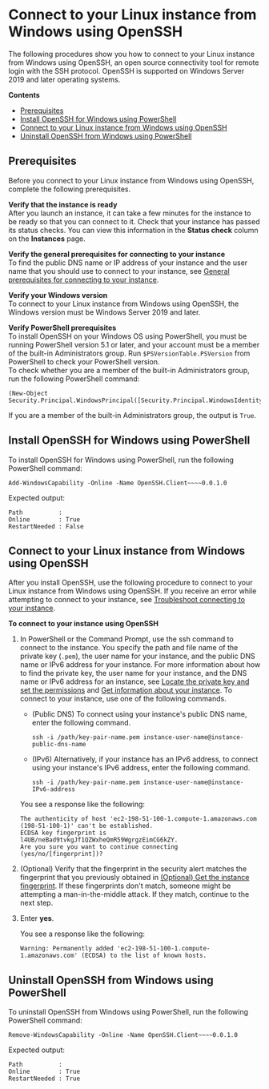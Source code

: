 # Connect to your Linux instance from Windows using OpenSSH<a name="openssh"></a>

The following procedures show you how to connect to your Linux instance from Windows using OpenSSH, an open source connectivity tool for remote login with the SSH protocol\. OpenSSH is supported on Windows Server 2019 and later operating systems\.

**Contents**
+ [Prerequisites](#openssh-prereqs)
+ [Install OpenSSH for Windows using PowerShell](#openssh-install)
+ [Connect to your Linux instance from Windows using OpenSSH](#openssh-connect)
+ [Uninstall OpenSSH from Windows using PowerShell](#openssh-uninstall)

## Prerequisites<a name="openssh-prereqs"></a>

Before you connect to your Linux instance from Windows using OpenSSH, complete the following prerequisites\.

**Verify that the instance is ready**  
After you launch an instance, it can take a few minutes for the instance to be ready so that you can connect to it\. Check that your instance has passed its status checks\. You can view this information in the **Status check** column on the **Instances** page\.

**Verify the general prerequisites for connecting to your instance**  
To find the public DNS name or IP address of your instance and the user name that you should use to connect to your instance, see [General prerequisites for connecting to your instance](connection-prereqs.md)\.

**Verify your Windows version**  
To connect to your Linux instance from Windows using OpenSSH, the Windows version must be Windows Server 2019 and later\.

**Verify PowerShell prerequisites**  
To install OpenSSH on your Windows OS using PowerShell, you must be running PowerShell version 5\.1 or later, and your account must be a member of the built\-in Administrators group\. Run `$PSVersionTable.PSVersion` from PowerShell to check your PowerShell version\.  
To check whether you are a member of the built\-in Administrators group, run the following PowerShell command:  

```
(New-Object Security.Principal.WindowsPrincipal([Security.Principal.WindowsIdentity]::GetCurrent())).IsInRole([Security.Principal.WindowsBuiltInRole]::Administrator)
```
If you are a member of the built\-in Administrators group, the output is `True`\.

## Install OpenSSH for Windows using PowerShell<a name="openssh-install"></a>

To install OpenSSH for Windows using PowerShell, run the following PowerShell command:

```
Add-WindowsCapability -Online -Name OpenSSH.Client~~~~0.0.1.0
```

Expected output:

```
Path          :
Online        : True
RestartNeeded : False
```

## Connect to your Linux instance from Windows using OpenSSH<a name="openssh-connect"></a>

After you install OpenSSH, use the following procedure to connect to your Linux instance from Windows using OpenSSH\. If you receive an error while attempting to connect to your instance, see [Troubleshoot connecting to your instance](TroubleshootingInstancesConnecting.md)\.

**To connect to your instance using OpenSSH**

1. In PowerShell or the Command Prompt, use the ssh command to connect to the instance\. You specify the path and file name of the private key \(`.pem`\), the user name for your instance, and the public DNS name or IPv6 address for your instance\. For more information about how to find the private key, the user name for your instance, and the DNS name or IPv6 address for an instance, see [Locate the private key and set the permissions](connection-prereqs.md#connection-prereqs-private-key) and [Get information about your instance](connection-prereqs.md#connection-prereqs-get-info-about-instance)\. To connect to your instance, use one of the following commands\.
   + \(Public DNS\) To connect using your instance's public DNS name, enter the following command\.

     ```
     ssh -i /path/key-pair-name.pem instance-user-name@instance-public-dns-name
     ```
   + \(IPv6\) Alternatively, if your instance has an IPv6 address, to connect using your instance's IPv6 address, enter the following command\.

     ```
     ssh -i /path/key-pair-name.pem instance-user-name@instance-IPv6-address
     ```

   You see a response like the following:

   ```
   The authenticity of host 'ec2-198-51-100-1.compute-1.amazonaws.com (198-51-100-1)' can't be established.
   ECDSA key fingerprint is l4UB/neBad9tvkgJf1QZWxheQmR59WgrgzEimCG6kZY.
   Are you sure you want to continue connecting (yes/no/[fingerprint])?
   ```

1. \(Optional\) Verify that the fingerprint in the security alert matches the fingerprint that you previously obtained in [\(Optional\) Get the instance fingerprint](connection-prereqs.md#connection-prereqs-fingerprint)\. If these fingerprints don't match, someone might be attempting a man\-in\-the\-middle attack\. If they match, continue to the next step\.

1. Enter **yes**\.

   You see a response like the following:

   ```
   Warning: Permanently added 'ec2-198-51-100-1.compute-1.amazonaws.com' (ECDSA) to the list of known hosts.
   ```

## Uninstall OpenSSH from Windows using PowerShell<a name="openssh-uninstall"></a>

To uninstall OpenSSH from Windows using PowerShell, run the following PowerShell command:

```
Remove-WindowsCapability -Online -Name OpenSSH.Client~~~~0.0.1.0
```

Expected output:

```
Path          :
Online        : True
RestartNeeded : True
```